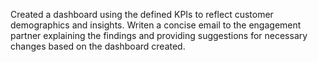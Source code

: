 Created a dashboard using the defined KPIs to reflect customer demographics and insights. 
Writen a concise email to the engagement partner explaining the findings and providing suggestions for necessary changes based on the dashboard created.
